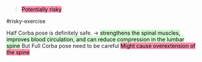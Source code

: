 > <mark style="background: #FF5582A6;">Potentially risky</mark>

#risky-exercise

Half Corba pose is definitely safe.
-> <mark style="background: #BBFABBA6;"> strengthens the spinal muscles, improves blood circulation, and can reduce compression in the lumbar spine</mark>
But Full Corba pose need to be careful
<mark style="background: #FF5582A6;">Might cause overextension of the spine</mark>